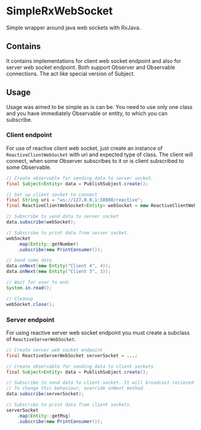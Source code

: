 # SimpleRxWebSocket

Simple wrapper around java web sockets with RxJava.

## Contains
It contains implementations for client web socket endpoint and also for server web socket endpoint. Both support Observer and Observable connections. The act like special version of Subject.

## Usage
Usage was aimed to be simple as is can be. You need to use only one class and you have immediately Observable or entity, to which you can subscribe.

### Client endpoint
For use of reactive client web socket, just create an instance of ```ReactiveClientWebSocket``` with uri and expected type of class. The client will connect, when some Observer subscribes to it or is client subscribed to some Observable.

``` java
// Create observable for sending data to server socket.
final Subject<Entity> data = PublishSubject.create();

// Set up client socket to connect
final String uri = "ws://127.0.0.1:58080/reactive";
final ReactiveClientWebSocket<Entity> webSocket = new ReactiveClientWebSocket<Entity>(uri, Entity.class);

// Subscribe to send data to server socket
data.subscribe(webSocket);

// Subscribe to print data from server socket.
webSocket
    .map(Entity::getNumber)
    .subscribe(new PrintConsumer());

// Send some data
data.onNext(new Entity("Client 4", 4));
data.onNext(new Entity("Client 3", 3));

// Wait for user to end.
System.in.read();

// Cleanup
webSocket.close();
```

### Server endpoint
For using reactive server web socket endpoint you must create a subclass of ```ReactiveServerWebSocket```.

``` java
// Create server web socket endpoint
final ReactiveServerWebSocket serverSocket = ...;

// Create observable for sending data to client sockets.
final Subject<Entity> data = PublishSubject.create();

// Subscribe to send data to client socket. It will broadcast recieved emitted entity to all connected clients.
// To change this behaviour, override onNext method.
data.subscribe(serverSocket);

// Subscribe to print data from client sockets.
serverSocket
    .map(Entity::getMsg)
    .subscribe(new PrintConsumer());
```

